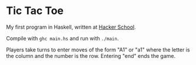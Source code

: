 Tic Tac Toe
===========

My first program in Haskell, written at
[Hacker School](http://http://www.hackerschool.com/).

Compile with `ghc main.hs` and run with `./main`.

Players take turns to enter moves of the form "A1" or "a1" where the letter
is the column and the number is the row. Entering "end" ends the game.
